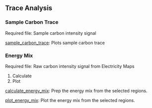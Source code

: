 ## Trace Analysis
### Sample Carbon Trace
Required file: Sample carbon intensity signal 

[sample_carbon_trace](sample_trace/sample_carbon_trace.py): Plots sample carbon trace
### Energy Mix
Required file: Raw carbon intensity signal from Electricity Maps

1. Calculate
2. Plot

[calculate_energy_mix](sample_trace/calculate_energy_mix.py): Prep the energy mix from the selected regions. 

[plot_energy_mix](sample_trace/plot_energy_mix.py): Plot the energy mix from the selected regions. 